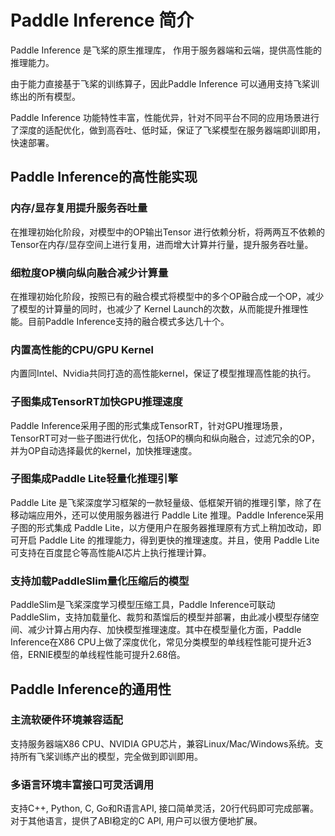 # Paddle Inference 简介

Paddle Inference 是飞桨的原生推理库， 作用于服务器端和云端，提供高性能的推理能力。

由于能力直接基于飞桨的训练算子，因此Paddle Inference 可以通用支持飞桨训练出的所有模型。

Paddle Inference 功能特性丰富，性能优异，针对不同平台不同的应用场景进行了深度的适配优化，做到高吞吐、低时延，保证了飞桨模型在服务器端即训即用，快速部署。

## Paddle Inference的高性能实现

### 内存/显存复用提升服务吞吐量

在推理初始化阶段，对模型中的OP输出Tensor 进行依赖分析，将两两互不依赖的Tensor在内存/显存空间上进行复用，进而增大计算并行量，提升服务吞吐量。

### 细粒度OP横向纵向融合减少计算量

在推理初始化阶段，按照已有的融合模式将模型中的多个OP融合成一个OP，减少了模型的计算量的同时，也减少了 Kernel Launch的次数，从而能提升推理性能。目前Paddle Inference支持的融合模式多达几十个。

### 内置高性能的CPU/GPU Kernel

内置同Intel、Nvidia共同打造的高性能kernel，保证了模型推理高性能的执行。

### 子图集成TensorRT加快GPU推理速度

Paddle Inference采用子图的形式集成TensorRT，针对GPU推理场景，TensorRT可对一些子图进行优化，包括OP的横向和纵向融合，过滤冗余的OP，并为OP自动选择最优的kernel，加快推理速度。

### 子图集成Paddle Lite轻量化推理引擎

Paddle Lite 是飞桨深度学习框架的一款轻量级、低框架开销的推理引擎，除了在移动端应用外，还可以使用服务器进行 Paddle Lite 推理。Paddle Inference采用子图的形式集成 Paddle Lite，以方便用户在服务器推理原有方式上稍加改动，即可开启 Paddle Lite 的推理能力，得到更快的推理速度。并且，使用 Paddle Lite 可支持在百度昆仑等高性能AI芯片上执行推理计算。

### 支持加载PaddleSlim量化压缩后的模型

PaddleSlim是飞桨深度学习模型压缩工具，Paddle Inference可联动PaddleSlim，支持加载量化、裁剪和蒸馏后的模型并部署，由此减小模型存储空间、减少计算占用内存、加快模型推理速度。其中在模型量化方面，Paddle Inference在X86 CPU上做了深度优化，常见分类模型的单线程性能可提升近3倍，ERNIE模型的单线程性能可提升2.68倍。

## Paddle Inference的通用性

### 主流软硬件环境兼容适配

支持服务器端X86 CPU、NVIDIA GPU芯片，兼容Linux/Mac/Windows系统。支持所有飞桨训练产出的模型，完全做到即训即用。

### 多语言环境丰富接口可灵活调用

支持C++, Python, C, Go和R语言API, 接口简单灵活，20行代码即可完成部署。对于其他语言，提供了ABI稳定的C API, 用户可以很方便地扩展。

